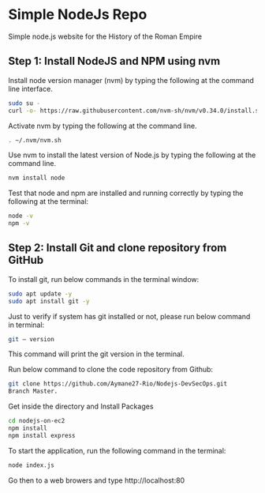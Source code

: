 # Simple NodeJs Repo

Simple node.js website for the History of the Roman Empire

## Step 1: Install NodeJS and NPM using nvm
Install node version manager (nvm) by typing the following at the command line interface.

```bash
sudo su -
curl -o- https://raw.githubusercontent.com/nvm-sh/nvm/v0.34.0/install.sh | bash
```
Activate nvm by typing the following at the command line.

```bash
. ~/.nvm/nvm.sh
```

Use nvm to install the latest version of Node.js by typing the following at the command line.

```bash
nvm install node
```

Test that node and npm are installed and running correctly by typing the following at the terminal:

```bash
node -v
npm -v
```

## Step 2: Install Git and clone repository from GitHub
To install git, run below commands in the terminal window:

```bash
sudo apt update -y
sudo apt install git -y
```

Just to verify if system has git installed or not, please run below command in terminal:
```bash
git — version
```

This command will print the git version in the terminal.

Run below command to clone the code repository from Github:

```bash
git clone https://github.com/Aymane27-Rio/Nodejs-DevSecOps.git
Branch Master.
```

Get inside the directory and Install Packages

```bash
cd nodejs-on-ec2
npm install
npm install express
```

To start the application, run the following command in the terminal:

```bash
node index.js
```
Go then to a web browers and type http://localhost:80
